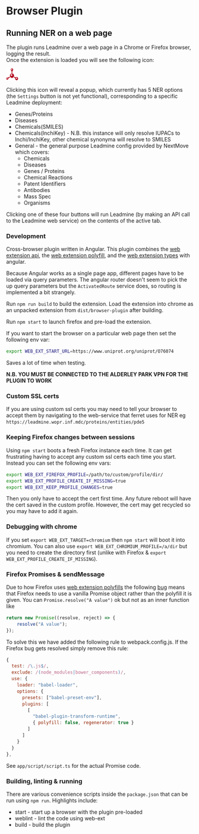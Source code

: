 # Browser Plugin

## Running NER on a web page

The plugin runs Leadmine over a web page in a Chrome or Firefox browser, logging the result.  
Once the extension is loaded you will see the following icon:

![image](./src/assets/favicon.ico)

Clicking this icon will reveal a popup, which currently has 5 NER options (the `Settings` button is not yet functional), corresponding to a specific Leadmine deployment:
* Genes/Proteins
* Diseases
* Chemicals(SMILES) 
* Chemicals(InchiKey) - N.B. this instance will only resolve IUPACs to Inchi/InchiKey, other chemical synonyma will resolve to SMILES
* General - the general purpose Leadmine config provided by NextMove which covers:
  * Chemicals
  * Diseases
  * Genes / Proteins
  * Chemical Reactions
  * Patent Identifiers
  * Antibodies
  * Mass Spec
  * Organisms
  
Clicking one of these four buttons will run Leadmine (by making an API call to the Leadmine web service) on the contents of the active tab.


### Development

Cross-browser plugin written in Angular. This plugin combines the [web extension api](https://developer.mozilla.org/en-US/docs/Mozilla/Add-ons/WebExtensions), the [web extension polyfill](https://github.com/mozilla/webextension-polyfill), and the [web extension types](https://github.com/kelseasy/web-ext-types) with angular.

Because Angular works as a single page app, different pages have to be loaded via query parameters. The angular router doesn't seem to pick the up query parameters but the `ActivatedRoute` service does, so routing is implemented a bit strangely.

Run `npm run build` to build the extension.
Load the extension into chrome as an unpacked extension from `dist/browser-plugin` after building.

Run `npm start` to launch firefox and pre-load the extension.

If you want to start the browser on a particular web page then set the following env var:
```bash
export WEB_EXT_START_URL=https://www.uniprot.org/uniprot/O76074
```
Saves a lot of time when testing.

**N.B. YOU MUST BE CONNECTED TO THE ALDERLEY PARK VPN FOR THE PLUGIN TO WORK**

### Custom SSL certs

If you are using custom ssl certs you may need to tell your browser to accept them by navigating to the web-service that ferret uses for NER eg `https://leadmine.wopr.inf.mdc/proteins/entities/pde5`

### Keeping Firefox changes between sessions

Using `npm start` boots a fresh Firefox instance each time. It can get frustrating having to accept any custom ssl certs each time you start. Instead you can set the following env vars:

```bash
export WEB_EXT_FIREFOX_PROFILE=/path/to/custom/profile/dir/
export WEB_EXT_PROFILE_CREATE_IF_MISSING=true
export WEB_EXT_KEEP_PROFILE_CHANGES=true
```
Then you only have to accept the cert first time. Any future reboot will have the cert saved in the custom profile. However, the cert may get recycled so you may have to add it again.

### Debugging with chrome
If you set `export WEB_EXT_TARGET=chromium` then `npm start` will boot it into chromium. You can also use `export WEB_EXT_CHROMIUM_PROFILE=/a/dir` but you need to create the directory first (unlike with Firefox & `export WEB_EXT_PROFILE_CREATE_IF_MISSING`).

### Firefox Promises & sendMessage
Due to how Firefox uses [web extension polyfills](https://github.com/mozilla/webextension-polyfill/issues/172) the following [bug](https://bugzilla.mozilla.org/show_bug.cgi?id=1456531) means that Firefox needs to use a vanilla Promise object rather than the polyfill it is given. You can `Promise.resolve("A value")` ok but not as an inner function like
```js
return new Promise((resolve, reject) => {
    resolve("A value");
});
```
To solve this we have added the following rule to webpack.config.js. If the Firefox bug gets resolved simply remove this rule:

```javascript
{
  test: /\.js$/,
  exclude: /(node_modules|bower_components)/,
  use: {
    loader: "babel-loader",
    options: {
      presets: ["babel-preset-env"],
      plugins: [
        [
          "babel-plugin-transform-runtime",
          { polyfill: false, regenerator: true }
        ]
      ]
    }
  }
},
```
See `app/script/script.ts` for the actual Promise code.

### Building, linting & running
There are various convenience scripts inside the `package.json` that can be run using `npm run`. Highlights include:

* start - start up a browser with the plugin pre-loaded
* weblint - lint the code using web-ext
* build - build the plugin
